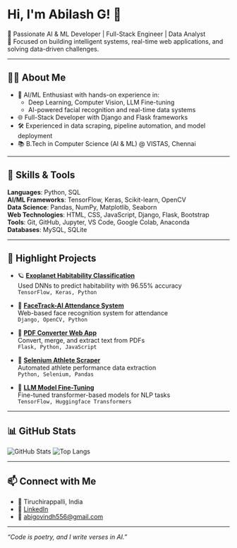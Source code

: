 # Hi, I'm Abilash G! 👋

🚀 Passionate AI & ML Developer | Full-Stack Engineer | Data Analyst  
🎯 Focused on building intelligent systems, real-time web applications, and solving data-driven challenges.

---

## 👨‍💻 About Me

- 🧠 AI/ML Enthusiast with hands-on experience in:
  - Deep Learning, Computer Vision, LLM Fine-tuning
  - AI-powered facial recognition and real-time data systems
- 🌐 Full-Stack Developer with Django and Flask frameworks
- 🛠️ Experienced in data scraping, pipeline automation, and model deployment
- 📚 B.Tech in Computer Science (AI & ML) @ VISTAS, Chennai

---

## 🔧 Skills & Tools

**Languages**: Python, SQL  
**AI/ML Frameworks**: TensorFlow, Keras, Scikit-learn, OpenCV  
**Data Science**: Pandas, NumPy, Matplotlib, Seaborn  
**Web Technologies**: HTML, CSS, JavaScript, Django, Flask, Bootstrap  
**Tools**: Git, GitHub, Jupyter, VS Code, Google Colab, Anaconda  
**Databases**: MySQL, SQLite

---

## 📂 Highlight Projects

- 🪐 [**Exoplanet Habitability Classification**](https://github.com/ABILASHGOVINDH/CLASSIFICATION-OF-EXO-PLANET-HABITABILITY-ANALYSING-USING-DEEP-NEURAL-NETWORK)  
  Used DNNs to predict habitability with 96.55% accuracy  
  `TensorFlow, Keras, Python`

- 📸 [**FaceTrack-AI Attendance System**](https://github.com/ABILASHGOVINDH/FaceTrack-AI-Attendance)  
  Web-based face recognition system for attendance  
  `Django, OpenCV, Python`

- 📄 [**PDF Converter Web App**](https://github.com/ABILASHGOVINDH/PDF-Converter-Web)  
  Convert, merge, and extract text from PDFs  
  `Flask, Python, JavaScript`

- 🏃 [**Selenium Athlete Scraper**](https://github.com/ABILASHGOVINDH/Selenium-Athlete-Scraper)  
  Automated athlete performance data extraction  
  `Python, Selenium, Pandas`

- 🤖 [**LLM Model Fine-Tuning**](https://github.com/ABILASHGOVINDH/LLM-Model)  
  Fine-tuned transformer-based models for NLP tasks  
  `TensorFlow, Huggingface Transformers`

---

## 📊 GitHub Stats

![GitHub Stats](https://github-readme-stats.vercel.app/api?username=ABILASHGOVINDH&show_icons=true&theme=radical)
![Top Langs](https://github-readme-stats.vercel.app/api/top-langs/?username=ABILASHGOVINDH&layout=compact&theme=radical)

---

## 📫 Connect with Me

- 📍 Tiruchirappalli, India  
- 🔗 [LinkedIn](https://www.linkedin.com/in/abilash-govindh-655bb732a)  
- 📧 abigovindh556@gmail.com

---

_“Code is poetry, and I write verses in AI.”_
